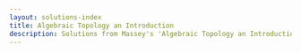 ```yaml
---
layout: solutions-index
title: Algebraic Topology an Introduction
description: Solutions from Massey's 'Algebraic Topology an Introduction'
---
```

